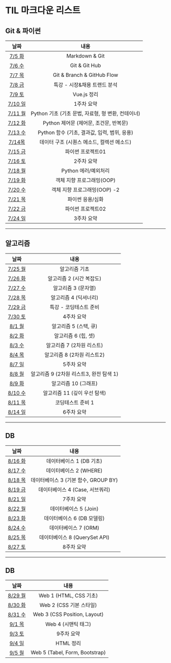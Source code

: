 # TIL 마크다운 리스트

## Git & 파이썬

|               날짜                |                        내용                        |
| :-------------------------------: | :------------------------------------------------: |
|   [7/5 화](markdown/220705.md)    |                   Markdown & Git                   |
|   [7/6 수](markdown/220706.md)    |                   Git & Git Hub                    |
|   [7/7 목](markdown/220707.md)    |             Git & Branch & GitHub Flow             |
|   [7/8 금](markdown/220708.md)    |            특강 - 시장&채용 트랜드 분석            |
|   [7/9 토](markdown/Vue.js.md)    |                    Vue.js 정리                     |
| [7/10 일](markdown/w1-summary.md) |                     1주차 요약                     |
|   [7/11 월](markdown/220711.md)   | Python 기초 (기초 문법, 자료형, 형 변환, 컨테이너) |
|   [7/12 화](markdown/220712.md)   |       Python 제어문 (제어문, 조건문, 반복문)       |
|   [7/13 수](markdown/220713.md)   |    Python 함수 (기초, 결과값, 입력, 범위, 응용)    |
|   [7/14목](markdown/220714.md)    |     데이터 구조 (시퀀스 메소드, 컬렉션 메소드)     |
|   [7/15 금](markdown/220715.md)   |                 파이썬 프로젝트01                  |
| [7/16 토](markdown/w2-summary.md) |                     2주차 요약                     |
|   [7/18 월](markdown/220718.md)   |                Python 에러/예외처리                |
|   [7/19 화](markdown/220719.md)   |             객체 지향 프로그래밍(OOP)              |
|   [7/20 수](markdown/220720.md)   |            객체 지향 프로그래밍(OOP) -2            |
|   [7/21 목](markdown/220721.md)   |                  파이썬 응용/심화                  |
|   [7/22 금](markdown/220722.md)   |                 파이썬 프로젝트02                  |
| [7/24 일](markdown/w3-summary.md) |                     3주차 요약                     |

---

## 알고리즘

|               날짜                |                  내용                   |
| :-------------------------------: | :-------------------------------------: |
|   [7/25 월](markdown/220725.md)   |              알고리즘 기초              |
|   [7/26 화](markdown/220726.md)   |        알고리즘 2 (시간 복잡도)         |
|   [7/27 수](markdown/220727.md)   |           알고리즘 3 (문자열)           |
|   [7/28 목](markdown/220728.md)   |          알고리즘 4 (딕셔너리)          |
|   [7/29 금](markdown/220729.md)   |         특강 - 코딩테스트 준비          |
| [7/30 토](markdown/w4-summary.md) |               4주차 요약                |
|   [8/1 월](markdown/220801.md)    |          알고리즘 5 (스택, 큐)          |
|   [8/2 화](markdown/220802.md)    |           알고리즘 6 (힙, 셋)           |
|   [8/3 수](markdown/220803.md)    |        알고리즘 7 (2차원 리스트)        |
|   [8/4 목](markdown/220804.md)    |       알고리즘 8 (2차원 리스트2)        |
| [8/7 일](markdown/w5-summary.md)  |               5주차 요약                |
|   [8/8 월](markdown/220808.md)    | 알고리즘 9 (2차원 리스트3, 완전 탐색 1) |
|   [8/9 화](markdown/220809.md)    |          알고리즘 10 (그래프)           |
|   [8/10 수](markdown/220810.md)   |      알고리즘 11 (깊이 우선 탐색)       |
|   [8/11 목](markdown/220811.md)   |            코딩테스트 준비 1            |
| [8/14 일](markdown/w6-summary.md) |               6주차 요약                |

---

## DB

|               날짜                |                 내용                 |
| :-------------------------------: | :----------------------------------: |
|   [8/16 화](markdown/220816.md)   |       데이터베이스 1 (DB 기초)       |
|   [8/17 수](markdown/220817.md)   |        데이터베이스 2 (WHERE)        |
|   [8/18 목](markdown/220818.md)   | 데이터베이스 3 (기본 함수, GROUP BY) |
|   [8/19 금](markdown/220819.md)   |   데이터베이스 4 (Case, 서브쿼리)    |
| [8/21 일](markdown/w7-summary.md) |              7주차 요약              |
|   [8/22 월](markdown/220822.md)   |        데이터베이스 5 (Join)         |
|   [8/23 화](markdown/220823.md)   |      데이터베이스 6 (DB 모델링)      |
|   [8/24 수](markdown/220824.md)   |         데이터베이스 7 (ORM)         |
|   [8/25 목](markdown/220825.md)   |    데이터베이스 8 (QuerySet API)     |
| [8/27 토](markdown/w8-summary.md) |              8주차 요약              |

---

## DB

|               날짜                |              내용              |
| :-------------------------------: | :----------------------------: |
|   [8/29 월](markdown/220829.md)   |     Web 1 (HTML, CSS 기초)     |
|   [8/30 화](markdown/220830.md)   |    Web 2 (CSS 기본 스타일)     |
|   [8/31 수](markdown/220831.md)   |  Web 3 (CSS Position, Layout)  |
|   [9/1 목](markdown/220901.md)    |      Web 4 (시맨틱 태그)       |
| [9/3 토](markdown/w9-summary.md)  |           9주차 요약           |
| [9/4 일](markdown/htmlsummary.md) |           HTML 정리            |
|   [9/5 월](markdown/220905.md)    | Web 5 (Tabel, Form, Bootstrap) |
